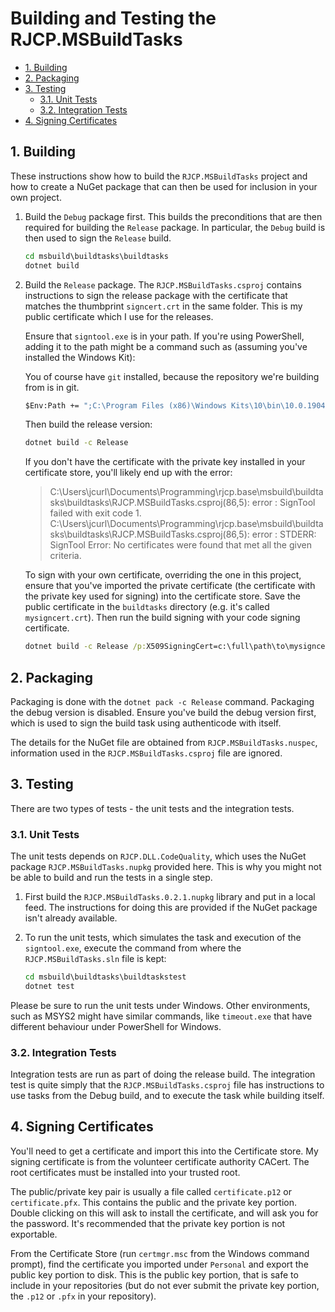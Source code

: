# Building and Testing the RJCP.MSBuildTasks  <!-- omit in toc -->

- [1. Building](#1-building)
- [2. Packaging](#2-packaging)
- [3. Testing](#3-testing)
  - [3.1. Unit Tests](#31-unit-tests)
  - [3.2. Integration Tests](#32-integration-tests)
- [4. Signing Certificates](#4-signing-certificates)

## 1. Building

These instructions show how to build the `RJCP.MSBuildTasks` project and how to
create a NuGet package that can then be used for inclusion in your own project.

1. Build the `Debug` package first. This builds the preconditions that are then
   required for building the `Release` package. In particular, the `Debug` build
   is then used to sign the `Release` build.

   ```cmd
   cd msbuild\buildtasks\buildtasks
   dotnet build
   ```

2. Build the `Release` package. The `RJCP.MSBuildTasks.csproj` contains
   instructions to sign the release package with the certificate that matches
   the thumbprint `signcert.crt` in the same folder. This is my public
   certificate which I use for the releases.

   Ensure that `signtool.exe` is in your path. If you're using PowerShell,
   adding it to the path might be a command such as (assuming you've installed
   the Windows Kit):

   You of course have `git` installed, because the repository we're building
   from is in git.

   ```cmd
   $Env:Path += ";C:\Program Files (x86)\Windows Kits\10\bin\10.0.19041.0\x64"
   ```

   Then build the release version:

   ```cmd
   dotnet build -c Release
   ```

   If you don't have the certificate with the private key installed in your
   certificate store, you'll likely end up with the error:

   > C:\Users\jcurl\Documents\Programming\rjcp.base\msbuild\buildtasks\buildtasks\RJCP.MSBuildTasks.csproj(86,5): error : SignTool failed with exit code 1.
   > C:\Users\jcurl\Documents\Programming\rjcp.base\msbuild\buildtasks\buildtasks\RJCP.MSBuildTasks.csproj(86,5): error : STDERR: SignTool Error: No certificates were found that met all the given criteria.

   To sign with your own certificate, overriding the one in this project, ensure
   that you've imported the private certificate (the certificate with the
   private key used for signing) into the certificate store. Save the public
   certificate in the `buildtasks` directory (e.g. it's called
   `mysigncert.crt`). Then run the build signing with your code signing
   certificate.

   ```cmd
   dotnet build -c Release /p:X509SigningCert=c:\full\path\to\mysigncert.crt
   ```

## 2. Packaging

Packaging is done with the `dotnet pack -c Release` command. Packaging the debug
version is disabled. Ensure you've build the debug version first, which is used
to sign the build task using authenticode with itself.

The details for the NuGet file are obtained from `RJCP.MSBuildTasks.nuspec`,
information used in the `RJCP.MSBuildTasks.csproj` file are ignored.

## 3. Testing

There are two types of tests - the unit tests and the integration tests.

### 3.1. Unit Tests

The unit tests depends on `RJCP.DLL.CodeQuality`, which uses the NuGet package
`RJCP.MSBuildTasks.nupkg` provided here. This is why you might not be able to
build and run the tests in a single step.

1. First build the `RJCP.MSBuildTasks.0.2.1.nupkg` library and put in a local
   feed. The instructions for doing this are provided if the NuGet package isn't
   already available.
2. To run the unit tests, which simulates the task and execution of the
   `signtool.exe`, execute the command from where the `RJCP.MSBuildTasks.sln`
   file is kept:

   ```cmd
   cd msbuild\buildtasks\buildtaskstest
   dotnet test
   ```

Please be sure to run the unit tests under Windows. Other environments, such as
MSYS2 might have similar commands, like `timeout.exe` that have different
behaviour under PowerShell for Windows.

### 3.2. Integration Tests

Integration tests are run as part of doing the release build. The integration
test is quite simply that the `RJCP.MSBuildTasks.csproj` file has instructions
to use tasks from the Debug build, and to execute the task while building
itself.

## 4. Signing Certificates

You'll need to get a certificate and import this into the Certificate store. My
signing certificate is from the volunteer certificate authority CACert. The root
certificates must be installed into your trusted root.

The public/private key pair is usually a file called `certificate.p12` or
`certificate.pfx`. This contains the public and the private key portion. Double
clicking on this will ask to install the certificate, and will ask you for the
password. It's recommended that the private key portion is not exportable.

From the Certificate Store (run `certmgr.msc` from the Windows command prompt),
find the certificate you imported under `Personal` and export the public key
portion to disk. This is the public key portion, that is safe to include in your
repositories (but do not ever submit the private key portion, the `.p12` or
`.pfx` in your repository).
